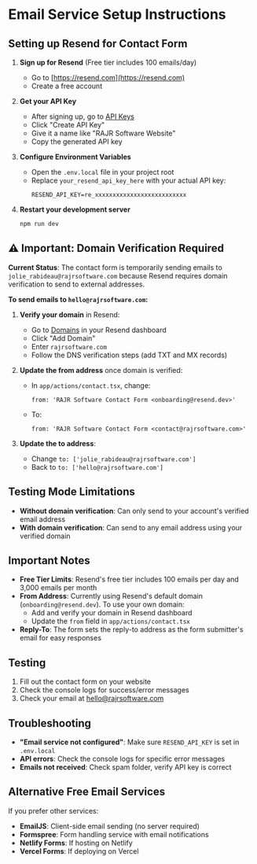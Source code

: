 # Email Service Setup Instructions

## Setting up Resend for Contact Form

1. **Sign up for Resend** (Free tier includes 100 emails/day)
   - Go to [https://resend.com](https://resend.com)
   - Create a free account

2. **Get your API Key**
   - After signing up, go to [API Keys](https://resend.com/api-keys)
   - Click "Create API Key"
   - Give it a name like "RAJR Software Website"
   - Copy the generated API key

3. **Configure Environment Variables**
   - Open the `.env.local` file in your project root
   - Replace `your_resend_api_key_here` with your actual API key:
     ```
     RESEND_API_KEY=re_xxxxxxxxxxxxxxxxxxxxxxxxxx
     ```

4. **Restart your development server**
   ```bash
   npm run dev
   ```

## ⚠️ Important: Domain Verification Required

**Current Status**: The contact form is temporarily sending emails to `jolie_rabideau@rajrsoftware.com` because Resend requires domain verification to send to external addresses.

**To send emails to `hello@rajrsoftware.com`:**

1. **Verify your domain** in Resend:
   - Go to [Domains](https://resend.com/domains) in your Resend dashboard
   - Click "Add Domain"
   - Enter `rajrsoftware.com`
   - Follow the DNS verification steps (add TXT and MX records)

2. **Update the from address** once domain is verified:
   - In `app/actions/contact.tsx`, change:
     ```tsx
     from: 'RAJR Software Contact Form <onboarding@resend.dev>'
     ```
   - To:
     ```tsx
     from: 'RAJR Software Contact Form <contact@rajrsoftware.com>'
     ```

3. **Update the to address**:
   - Change `to: ['jolie_rabideau@rajrsoftware.com']`
   - Back to `to: ['hello@rajrsoftware.com']`

## Testing Mode Limitations

- **Without domain verification**: Can only send to your account's verified email address
- **With domain verification**: Can send to any email address using your verified domain

## Important Notes

- **Free Tier Limits**: Resend's free tier includes 100 emails per day and 3,000 emails per month
- **From Address**: Currently using Resend's default domain (`onboarding@resend.dev`). To use your own domain:
  - Add and verify your domain in Resend dashboard
  - Update the `from` field in `app/actions/contact.tsx`
- **Reply-To**: The form sets the reply-to address as the form submitter's email for easy responses

## Testing

1. Fill out the contact form on your website
2. Check the console logs for success/error messages
3. Check your email at hello@rajrsoftware.com

## Troubleshooting

- **"Email service not configured"**: Make sure `RESEND_API_KEY` is set in `.env.local`
- **API errors**: Check the console logs for specific error messages
- **Emails not received**: Check spam folder, verify API key is correct

## Alternative Free Email Services

If you prefer other services:

- **EmailJS**: Client-side email sending (no server required)
- **Formspree**: Form handling service with email notifications
- **Netlify Forms**: If hosting on Netlify
- **Vercel Forms**: If deploying on Vercel